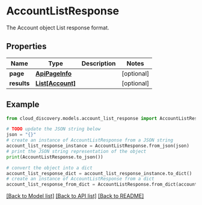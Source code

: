 # AccountListResponse

The Account object List response format.

## Properties

Name | Type | Description | Notes
------------ | ------------- | ------------- | -------------
**page** | [**ApiPageInfo**](ApiPageInfo.md) |  | [optional] 
**results** | [**List[Account]**](Account.md) |  | [optional] 

## Example

```python
from cloud_discovery.models.account_list_response import AccountListResponse

# TODO update the JSON string below
json = "{}"
# create an instance of AccountListResponse from a JSON string
account_list_response_instance = AccountListResponse.from_json(json)
# print the JSON string representation of the object
print(AccountListResponse.to_json())

# convert the object into a dict
account_list_response_dict = account_list_response_instance.to_dict()
# create an instance of AccountListResponse from a dict
account_list_response_from_dict = AccountListResponse.from_dict(account_list_response_dict)
```
[[Back to Model list]](../README.md#documentation-for-models) [[Back to API list]](../README.md#documentation-for-api-endpoints) [[Back to README]](../README.md)


